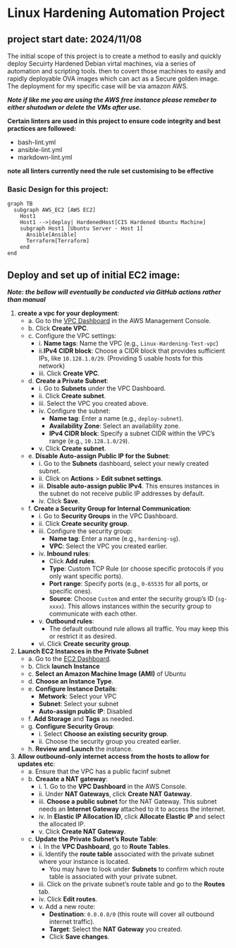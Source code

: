 # Linux Hardening Automation Project
## project start date: 2024/11/08
The initial scope of this project is to create a method to easily and quickly deploy Secuirty Hardened Debian virtal machines, via a series of automation and scripting tools. then to covert those machines to easily and rapidly deployable OVA images which can act as a Secure golden image. The deployment for my specific case will be via amazon AWS. 

***Note if like me you are using the AWS free instance please remeber to either shutodwn or delete the VMs after use.***

**Certain linters are used in this project to ensure code integrity and best practices are followed:**
- bash-lint.yml
- ansible-lint.yml
- markdown-lint.yml

**note all linters currently need the rule set customising to be effective**

### Basic Design for this project:

```mermaid
graph TB
  subgraph AWS_EC2 [AWS EC2]
    Host1
    Host1 -->|deploy| HardenedHost[CIS Hardened Ubuntu Machine]
    subgraph Host1 [Ubuntu Server - Host 1]
      Ansible[Ansible]
      Terraform[Terraform]
    end
end
```
## Deploy and set up of initial EC2 image:

***Note: the bellow will eventually be conducted via GitHub actions rather than manual***

1. **create a vpc for your deployment**:
    - a. Go to the [VPC Dashboard](https://console.aws.amazon.com/vpc/) in the AWS Management Console.
    - b. Click **Create VPC**.
    - c. Configure the VPC settings:
        - i. **Name tags**: Name the VPC (e.g., `Linux-Hardening-Test-vpc`) 
        - ii.**IPv4 CIDR block**: Choose a CIDR block that provides sufficient IPs, like `10.128.1.0/29`. (Providing 5 usable hosts for this network)
        - iii. Click **Create VPC**.
    - d. **Create a Private Subnet**:
        - i. Go to **Subnets** under the VPC Dashboard.
        - ii. Click **Create subnet**.
        - iii. Select the VPC you created above.
        - iv. Configure the subnet:
            - **Name tag**: Enter a name (e.g., `deploy-subnet`).
            - **Availability Zone**: Select an availability zone.
            - **IPv4 CIDR block**: Specify a subnet CIDR within the VPC’s range (e.g., `10.128.1.0/29`).
        - v. Click **Create subnet**.
    - e. **Disable Auto-assign Public IP for the Subnet**:
        - i.  Go to the **Subnets** dashboard, select your newly created subnet.
        - ii. Click on **Actions** > **Edit subnet settings**.
        - iii. **Disable auto-assign public IPv4**. This ensures instances in the subnet do not receive public IP addresses by default.
        -  iv. Click **Save**.
    - f. **Create a Security Group for Internal Communication**:
        - i. Go to **Security Groups** in the VPC Dashboard.
        - ii. Click **Create security group**.
        - iii. Configure the security group:
            - **Name tag**: Enter a name (e.g., `hardening-sg`).
            - **VPC**: Select the VPC you created earlier.
        - iv. **Inbound rules**:
            - Click **Add rules**.
            - **Type**: Custom TCP Rule (or choose specific protocols if you only want specific ports).
            - **Port range**: Specify ports (e.g., `0-65535` for all ports, or specific ones).
            - **Source**: Choose `Custom` and enter the security group’s ID (`sg-xxxx`). This allows instances within the security group to communicate with each other.
        - v. **Outbound rules**:
            - The default outbound rule allows all traffic. You may keep this or restrict it as desired.
        - vi. Click **Create security group**.
2. **Launch EC2 Instances in the Private Subnet**
    - a. Go to the [EC2 Dashboard](https://console.aws.amazon.com/ec2/).
    - b. Click **launch Instance**
    - c. **Select an Amazon Machine Image (AMI)** of Ubuntu
    - d. **Choose an Instance Type**.
    - e. **Configure Instance Details**:
        - **Metwork**: Select your VPC
        - **Subnet**: Select your subnet
        - **Auto-assign public IP**: Disabled 
    - f. **Add Storage** and **Tags** as needed.
    - g. **Configure Security Group**:
        - i.  Select **Choose an existing security group**.
        - ii. Choose the security group you created earlier.
    - h. **Review and Launch** the instance.
3. **Allow outbound-only internet access from the hosts to allow for updates etc**:
    - a. Ensure that the VPC has a public facinf subnet
    - b. **Creaate a NAT gateway**: 
        - i. 1. Go to the **VPC Dashboard** in the AWS Console.
        - ii. Under **NAT Gateways**, click **Create NAT Gateway**.
        - iii. **Choose a public subnet** for the NAT Gateway. This subnet needs an **Internet Gateway** attached to it to access the internet.
        - iv. In **Elastic IP Allocation ID**, click **Allocate Elastic IP** and select the allocated IP.
        - v. Click **Create NAT Gateway**.
    - c. **Update the Private Subnet’s Route Table**:
        - i. In the **VPC Dashboard**, go to **Route Tables**.
        - ii. Identify the **route table** associated with the private subnet where your instance is located.
            - You may have to look under **Subnets** to confirm which route table is associated with your private subnet.
       - iii. Click on the private subnet’s route table and go to the **Routes** tab.
       - iv. Click **Edit routes**.
       - v. Add a new route:
            - **Destination**: `0.0.0.0/0` (this route will cover all outbound internet traffic).
            - **Target**: Select the **NAT Gateway** you created.
            - Click **Save changes**.